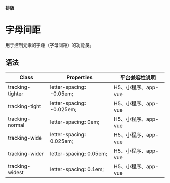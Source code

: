 #### <span class="text-lg text-gray-500 font-normal">排版</span>

<div class="w-screen"></div>

# 字母间距
<space />
<a-typography-text>
    用于控制元素的字距（字母间距）的功能类。
</a-typography-text>

<CssPrefix />

## 语法
| Class | Properties | 平台兼容性说明
| --- | --- | ---
| <a-link status="success">tracking-tighter</a-link> | <a-link>letter-spacing: -0.05em;</a-link><br/> | H5、小程序、app-vue
| <a-link status="success">tracking-tight</a-link> | <a-link>letter-spacing: -0.025em;</a-link><br/> | H5、小程序、app-vue
| <a-link status="success">tracking-normal</a-link> | <a-link>letter-spacing: 0em;</a-link><br/> | H5、小程序、app-vue
| <a-link status="success">tracking-wide</a-link> | <a-link>letter-spacing: 0.025em;</a-link><br/> | H5、小程序、app-vue
| <a-link status="success">tracking-wider</a-link> | <a-link>letter-spacing: 0.05em;</a-link><br/> | H5、小程序、app-vue
| <a-link status="success">tracking-widest</a-link> | <a-link>letter-spacing: 0.1em;</a-link><br/> | H5、小程序、app-vue